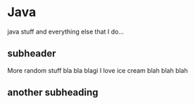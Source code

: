 # Java
java stuff and everything else that I do...
## subheader

More random stuff bla bla blagi
I love ice cream blah blah blah


## another subheading
